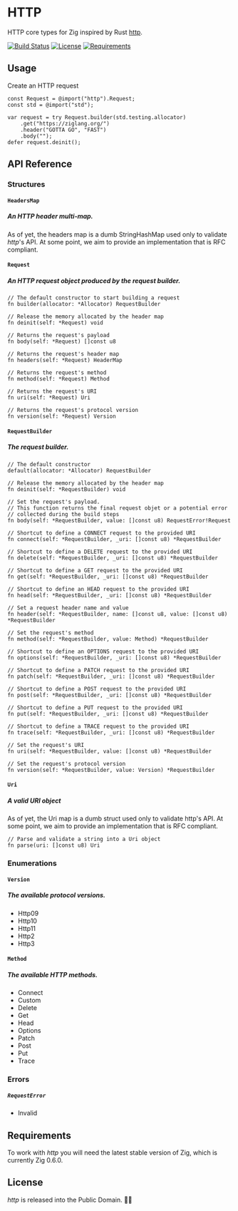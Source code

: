 # HTTP

HTTP core types for Zig inspired by Rust [http](https://github.com/hyperium/http).

[![Build Status](https://api.travis-ci.org/ducdetronquito/http.svg?branch=master)](https://travis-ci.org/ducdetronquito/http) [![License](https://img.shields.io/badge/license-public%20domain-ff69b4.svg)](https://github.com/ducdetronquito/http#license) [![Requirements](https://img.shields.io/badge/zig-0.6.0-orange)](https://ziglang.org/)


## Usage

Create an HTTP request

```zig
const Request = @import("http").Request;
const std = @import("std");

var request = try Request.builder(std.testing.allocator)
    .get("https://ziglang.org/")
    .header("GOTTA GO", "FAST")
    .body("");
defer request.deinit();
```

## API Reference

### Structures


#### `HeadersMap`
##### An HTTP header multi-map.

As of yet, the headers map is a dumb StringHashMap used only to validate *http*'s API.
At some point, we aim to provide an implementation that is RFC compliant.


#### `Request`
##### An HTTP request object produced by the request builder.


```zig
// The default constructor to start building a request
fn builder(allocator: *Allocator) RequestBuilder
```

```zig
// Release the memory allocated by the header map
fn deinit(self: *Request) void
```

```zig
// Returns the request's payload
fn body(self: *Request) []const u8
```

```zig
// Returns the request's header map
fn headers(self: *Request) HeaderMap
```

```zig
// Returns the request's method
fn method(self: *Request) Method
```

```zig
// Returns the request's URI
fn uri(self: *Request) Uri
```

```zig
// Returns the request's protocol version
fn version(self: *Request) Version
```

#### `RequestBuilder`
##### The request builder.

```zig
// The default constructor
default(allocator: *Allocator) RequestBuilder
```

```zig
// Release the memory allocated by the header map
fn deinit(self: *RequestBuilder) void
```

```zig
// Set the request's payload.
// This function returns the final request objet or a potential error
// collected during the build steps
fn body(self: *RequestBuilder, value: []const u8) RequestError!Request
```

```zig
// Shortcut to define a CONNECT request to the provided URI
fn connect(self: *RequestBuilder, _uri: []const u8) *RequestBuilder
```

```zig
// Shortcut to define a DELETE request to the provided URI
fn delete(self: *RequestBuilder, _uri: []const u8) *RequestBuilder
```

```zig
// Shortcut to define a GET request to the provided URI
fn get(self: *RequestBuilder, _uri: []const u8) *RequestBuilder
```

```zig
// Shortcut to define an HEAD request to the provided URI
fn head(self: *RequestBuilder, _uri: []const u8) *RequestBuilder
```

```zig
// Set a request header name and value
fn header(self: *RequestBuilder, name: []const u8, value: []const u8) *RequestBuilder
```

```zig
// Set the request's method
fn method(self: *RequestBuilder, value: Method) *RequestBuilder
```

```zig
// Shortcut to define an OPTIONS request to the provided URI
fn options(self: *RequestBuilder, _uri: []const u8) *RequestBuilder
```

```zig
// Shortcut to define a PATCH request to the provided URI
fn patch(self: *RequestBuilder, _uri: []const u8) *RequestBuilder
```

```zig
// Shortcut to define a POST request to the provided URI
fn post(self: *RequestBuilder, _uri: []const u8) *RequestBuilder
```

```zig
// Shortcut to define a PUT request to the provided URI
fn put(self: *RequestBuilder, _uri: []const u8) *RequestBuilder
```

```zig
// Shortcut to define a TRACE request to the provided URI
fn trace(self: *RequestBuilder, _uri: []const u8) *RequestBuilder
```

```zig
// Set the request's URI
fn uri(self: *RequestBuilder, value: []const u8) *RequestBuilder
```

```zig
// Set the request's protocol version
fn version(self: *RequestBuilder, value: Version) *RequestBuilder
```

#### `Uri`
##### A valid URI object

As of yet, the Uri map is a dumb struct used only to validate http's API. At some point, we aim to provide an implementation that is RFC compliant.

```zig
// Parse and validate a string into a Uri object
fn parse(uri: []const u8) Uri
```

### Enumerations

#### `Version`
##### The available protocol versions.
- Http09
- Http10
- Http11
- Http2
- Http3

#### `Method`
##### The available HTTP methods.
- Connect
- Custom
- Delete
- Get
- Head
- Options
- Patch
- Post
- Put
- Trace

### Errors

##### `RequestError`
- Invalid

## Requirements

To work with *http* you will need the latest stable version of Zig, which is currently Zig 0.6.0.


## License

*http* is released into the Public Domain. 🎉🍻
